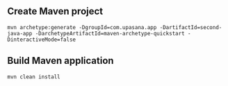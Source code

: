 ## Create Maven project

``` 
mvn archetype:generate -DgroupId=com.upasana.app -DartifactId=second-java-app -DarchetypeArtifactId=maven-archetype-quickstart -DinteractiveMode=false
```

## Build Maven application

``` 
mvn clean install
```